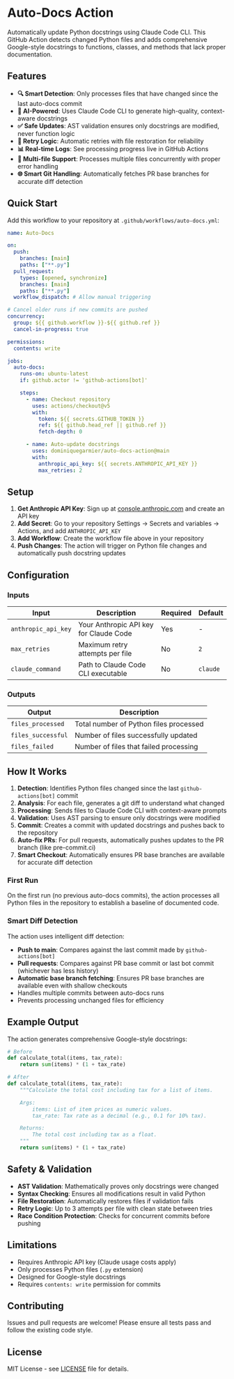 # Auto-Docs Action

Automatically update Python docstrings using Claude Code CLI. This GitHub Action detects changed Python files and adds comprehensive Google-style docstrings to functions, classes, and methods that lack proper documentation.

## Features

- **🔍 Smart Detection**: Only processes files that have changed since the last auto-docs commit
- **🤖 AI-Powered**: Uses Claude Code CLI to generate high-quality, context-aware docstrings
- **✅ Safe Updates**: AST validation ensures only docstrings are modified, never function logic
- **🔄 Retry Logic**: Automatic retries with file restoration for reliability
- **📊 Real-time Logs**: See processing progress live in GitHub Actions
- **🔀 Multi-file Support**: Processes multiple files concurrently with proper error handling
- **🌐 Smart Git Handling**: Automatically fetches PR base branches for accurate diff detection

## Quick Start

Add this workflow to your repository at `.github/workflows/auto-docs.yml`:

```yaml
name: Auto-Docs

on:
  push:
    branches: [main]
    paths: ["**.py"]
  pull_request:
    types: [opened, synchronize]
    branches: [main]
    paths: ["**.py"]
  workflow_dispatch: # Allow manual triggering

# Cancel older runs if new commits are pushed
concurrency:
  group: ${{ github.workflow }}-${{ github.ref }}
  cancel-in-progress: true

permissions:
  contents: write

jobs:
  auto-docs:
    runs-on: ubuntu-latest
    if: github.actor != 'github-actions[bot]'

    steps:
      - name: Checkout repository
        uses: actions/checkout@v5
        with:
          token: ${{ secrets.GITHUB_TOKEN }}
          ref: ${{ github.head_ref || github.ref }}
          fetch-depth: 0

      - name: Auto-update docstrings
        uses: dominiquegarmier/auto-docs-action@main
        with:
          anthropic_api_key: ${{ secrets.ANTHROPIC_API_KEY }}
          max_retries: 2
```

## Setup

1. **Get Anthropic API Key**: Sign up at [console.anthropic.com](https://console.anthropic.com) and create an API key
2. **Add Secret**: Go to your repository Settings → Secrets and variables → Actions, and add `ANTHROPIC_API_KEY`
3. **Add Workflow**: Create the workflow file above in your repository
4. **Push Changes**: The action will trigger on Python file changes and automatically push docstring updates

## Configuration

### Inputs

| Input               | Description                            | Required | Default  |
| ------------------- | -------------------------------------- | -------- | -------- |
| `anthropic_api_key` | Your Anthropic API key for Claude Code | Yes      | -        |
| `max_retries`       | Maximum retry attempts per file        | No       | `2`      |
| `claude_command`    | Path to Claude Code CLI executable     | No       | `claude` |

### Outputs

| Output             | Description                            |
| ------------------ | -------------------------------------- |
| `files_processed`  | Total number of Python files processed |
| `files_successful` | Number of files successfully updated   |
| `files_failed`     | Number of files that failed processing |

## How It Works

1. **Detection**: Identifies Python files changed since the last `github-actions[bot]` commit
2. **Analysis**: For each file, generates a git diff to understand what changed
3. **Processing**: Sends files to Claude Code CLI with context-aware prompts
4. **Validation**: Uses AST parsing to ensure only docstrings were modified
5. **Commit**: Creates a commit with updated docstrings and pushes back to the repository
6. **Auto-fix PRs**: For pull requests, automatically pushes updates to the PR branch (like pre-commit.ci)
7. **Smart Checkout**: Automatically ensures PR base branches are available for accurate diff detection

### First Run

On the first run (no previous auto-docs commits), the action processes all Python files in the repository to establish a baseline of documented code.

### Smart Diff Detection

The action uses intelligent diff detection:

- **Push to main**: Compares against the last commit made by `github-actions[bot]`
- **Pull requests**: Compares against PR base commit or last bot commit (whichever has less history)
- **Automatic base branch fetching**: Ensures PR base branches are available even with shallow checkouts
- Handles multiple commits between auto-docs runs
- Prevents processing unchanged files for efficiency

## Example Output

The action generates comprehensive Google-style docstrings:

```python
# Before
def calculate_total(items, tax_rate):
    return sum(items) * (1 + tax_rate)

# After
def calculate_total(items, tax_rate):
    """Calculate the total cost including tax for a list of items.

    Args:
        items: List of item prices as numeric values.
        tax_rate: Tax rate as a decimal (e.g., 0.1 for 10% tax).

    Returns:
        The total cost including tax as a float.
    """
    return sum(items) * (1 + tax_rate)
```

## Safety & Validation

- **AST Validation**: Mathematically proves only docstrings were changed
- **Syntax Checking**: Ensures all modifications result in valid Python
- **File Restoration**: Automatically restores files if validation fails
- **Retry Logic**: Up to 3 attempts per file with clean state between tries
- **Race Condition Protection**: Checks for concurrent commits before pushing

## Limitations

- Requires Anthropic API key (Claude usage costs apply)
- Only processes Python files (`.py` extension)
- Designed for Google-style docstrings
- Requires `contents: write` permission for commits

## Contributing

Issues and pull requests are welcome! Please ensure all tests pass and follow the existing code style.

## License

MIT License - see [LICENSE](LICENSE) file for details.
